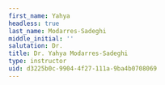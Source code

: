```yaml
---
first_name: Yahya
headless: true
last_name: Modarres-Sadeghi
middle_initial: ''
salutation: Dr.
title: Dr. Yahya Modarres-Sadeghi
type: instructor
uid: d3225b0c-9904-4f27-111a-9ba4b0708069
---
```

